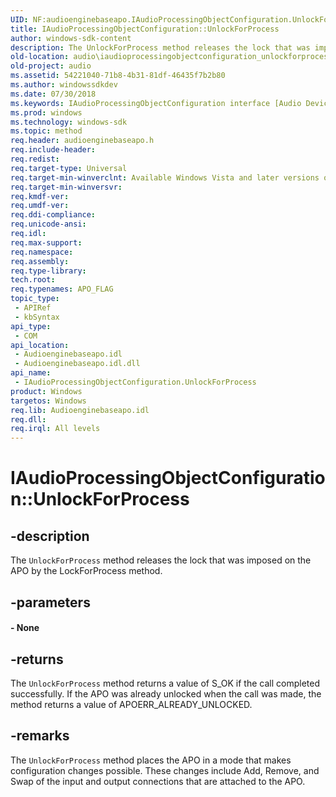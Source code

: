 ```yaml
---
UID: NF:audioenginebaseapo.IAudioProcessingObjectConfiguration.UnlockForProcess
title: IAudioProcessingObjectConfiguration::UnlockForProcess
author: windows-sdk-content
description: The UnlockForProcess method releases the lock that was imposed on the APO by the LockForProcess method.
old-location: audio\iaudioprocessingobjectconfiguration_unlockforprocess.htm
old-project: audio
ms.assetid: 54221040-71b8-4b31-81df-46435f7b2b80
ms.author: windowssdkdev
ms.date: 07/30/2018
ms.keywords: IAudioProcessingObjectConfiguration interface [Audio Devices],UnlockForProcess method, IAudioProcessingObjectConfiguration.UnlockForProcess, IAudioProcessingObjectConfiguration::UnlockForProcess, UnlockForProcess, UnlockForProcess method [Audio Devices], UnlockForProcess method [Audio Devices],IAudioProcessingObjectConfiguration interface, audio.iaudioprocessingobjectconfiguration_unlockforprocess, audio_syseffects_r_23133166-d468-4449-82e1-2fba54e220c6.xml, audioenginebaseapo/IAudioProcessingObjectConfiguration::UnlockForProcess
ms.prod: windows
ms.technology: windows-sdk
ms.topic: method
req.header: audioenginebaseapo.h
req.include-header: 
req.redist: 
req.target-type: Universal
req.target-min-winverclnt: Available Windows Vista and later versions of the Windows operating system.
req.target-min-winversvr: 
req.kmdf-ver: 
req.umdf-ver: 
req.ddi-compliance: 
req.unicode-ansi: 
req.idl: 
req.max-support: 
req.namespace: 
req.assembly: 
req.type-library: 
tech.root: 
req.typenames: APO_FLAG
topic_type:
 - APIRef
 - kbSyntax
api_type:
 - COM
api_location:
 - Audioenginebaseapo.idl
 - Audioenginebaseapo.idl.dll
api_name:
 - IAudioProcessingObjectConfiguration.UnlockForProcess
product: Windows
targetos: Windows
req.lib: Audioenginebaseapo.idl
req.dll: 
req.irql: All levels
---
```


# IAudioProcessingObjectConfiguration::UnlockForProcess


## -description


The <code>UnlockForProcess</code> method releases the lock that was imposed on the APO by the LockForProcess method.


## -parameters






#### - None


## -returns



The <code>UnlockForProcess</code> method returns a value of S_OK if the call completed successfully. If the APO was already unlocked when the call was made, the method returns a value of APOERR_ALREADY_UNLOCKED.




## -remarks



The <code>UnlockForProcess</code> method places the APO in a mode that makes configuration changes possible. These changes include Add, Remove, and Swap of the input and output connections that are attached to the APO.



